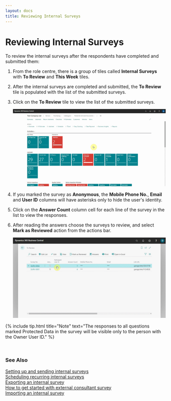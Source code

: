 ```yaml
---
layout: docs
title: Reviewing Internal Surveys
---
```


# Reviewing Internal Surveys

To review the internal surveys after the respondents have completed and submitted them:
1. From the role centre, there is a group of tiles called **Internal Surveys** with **To Review** and **This Week** tiles.
2. After the internal surveys are completed and submitted, the **To Review** tile is populated with the list of the submitted surveys.
3. Click on the **To Review** tile to view the list of the submitted surveys.

   ![](media/garagehive-internal-surveys001.gif)

4. If you marked the survey as **Anonymous**, the **Mobile Phone No.**, **Email** and **User ID** columns will have asterisks only to hide the user's identity.
5. Click on the **Answer Count** column cell for each line of the survey in the list to view the responses.
5. After reading the answers choose the surveys to review, and select **Mark as Reviewed** action from the actions bar.

   ![](media/garagehive-internal-surveys002.gif)

{% include tip.html title="Note" text="The responses to all questions marked Protected Data in the survey will be visible only to the person with the Owner User ID." %}

<br>

### **See Also**

[Setting up and sending internal surveys](garagehive-setting-up-and-sending-internal-surveys.html) \
[Scheduling recurring internal surveys](garagehive-scheduling-recurring-internal-surveys.html) \
[Exporting an internal survey](garagehive-exporting-an-internal-survey.html) \
[How to get started with external consultant survey](garagehive-how-to-get-started-with-external-consultant-survey.html) \
[Importing an internal survey](garagehive-importing-an-internal-survey.html)